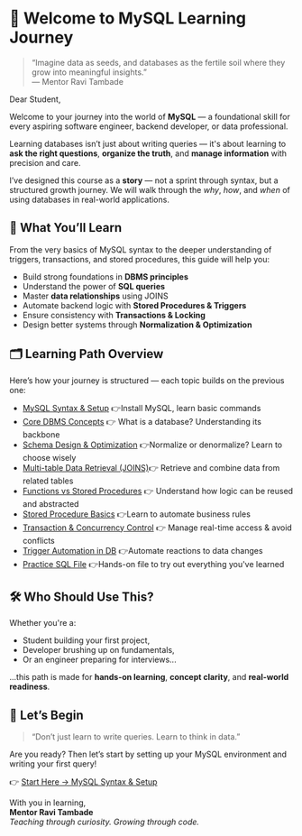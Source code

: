 # 🌱 Welcome to MySQL Learning Journey

> “Imagine data as seeds, and databases as the fertile soil where they grow into meaningful insights.”  
> — Mentor Ravi Tambade

Dear Student,

Welcome to your journey into the world of **MySQL** — a foundational skill for every aspiring software engineer, backend developer, or data professional.

Learning databases isn’t just about writing queries — it's about learning to **ask the right questions**, **organize the truth**, and **manage information** with precision and care.

I’ve designed this course as a **story** — not a sprint through syntax, but a structured growth journey. We will walk through the *why*, *how*, and *when* of using databases in real-world applications.

## 🧭 What You’ll Learn

From the very basics of MySQL syntax to the deeper understanding of triggers, transactions, and stored procedures, this guide will help you:

- Build strong foundations in **DBMS principles**
- Understand the power of **SQL queries**
- Master **data relationships** using JOINS
- Automate backend logic with **Stored Procedures & Triggers**
- Ensure consistency with **Transactions & Locking**
- Design better systems through **Normalization & Optimization**

## 🗂️ Learning Path Overview

Here’s how your journey is structured — each topic builds on the previous one:
 
- [MySQL Syntax & Setup](notes/mysqllearning.md)  👉Install MySQL, learn basic commands 
- [Core DBMS Concepts](notes/dbms.md) 👉 What is a database? Understanding its backbone 
- [Schema Design & Optimization](notes/normalizationdenormalizaiton.md)  👉Normalize or denormalize? Learn to choose wisely 
- [Multi-table Data Retrieval (JOINS)](notes/joins.md)👉 Retrieve and combine data from related tables 
- [Functions vs Stored Procedures](notes/functionsvsstoredproc.md) 👉 Understand how logic can be reused and abstracted 
- [Stored Procedure Basics](notes/storedprocedure.md) 👉Learn to automate business rules 
- [Transaction & Concurrency Control](notes/pesimisticoptimistic.md)  👉 Manage real-time access & avoid conflicts 
- [Trigger Automation in DB](notes/triggers.md) 👉Automate reactions to data changes 
- [Practice SQL File](notes/test.sql) 👉Hands-on file to try out everything you've learned 
 
## 🛠️ Who Should Use This?

Whether you're a:

- Student building your first project,
- Developer brushing up on fundamentals,
- Or an engineer preparing for interviews...

...this path is made for **hands-on learning**, **concept clarity**, and **real-world readiness**.

## 🚀 Let’s Begin

> “Don’t just learn to write queries. Learn to think in data.”

Are you ready? Then let’s start by setting up your MySQL environment and writing your first query!

👉 [Start Here → MySQL Syntax & Setup](notes/mysqllearning.md)

With you in learning,  
**Mentor Ravi Tambade**  
_Teaching through curiosity. Growing through code._